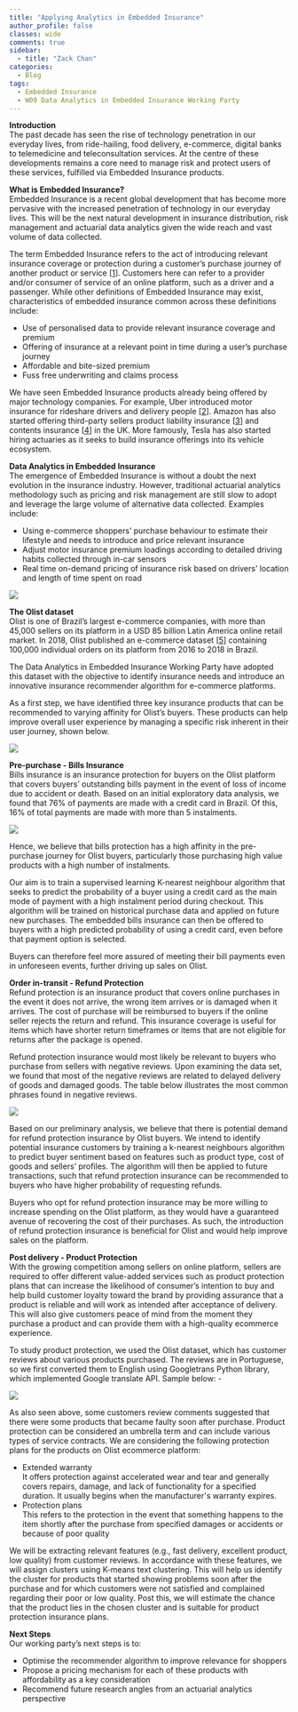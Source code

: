 ```yaml
---
title: "Applying Analytics in Embedded Insurance"
author_profile: false 
classes: wide
comments: true
sidebar:
  - title: "Zack Chan"
categories:
  - Blog
tags:
  - Embedded Insurance
  - W09 Data Analytics in Embedded Insurance Working Party
---
```

<b> Introduction </b>
<br>
The past decade has seen the rise of technology penetration in our everyday lives, from ride-hailing, food delivery, e-commerce, digital banks to telemedicine and teleconsultation services. At the centre of these developments remains a core need to manage risk and protect users of these services, fulfilled via Embedded Insurance products.

<b> What is Embedded Insurance? </b>
<br>
Embedded Insurance is a recent global development that has become more pervasive with the increased penetration of technology in our everyday lives. This will be the next natural development in insurance distribution, risk management and actuarial data analytics given the wide reach and vast volume of data collected.

The term Embedded Insurance refers to the act of introducing relevant insurance coverage or protection during a customer’s purchase journey of another product or service [<a href="https://www.mapfre.com/en/insights/innovation/embedded-insurance//">1</a>]. Customers here can refer to a provider and/or consumer of service of an online platform, such as a driver and a passenger. While other definitions of Embedded Insurance may exist, characteristics of embedded insurance common across these definitions include:
<ul>
  <li>
Use of personalised data to provide relevant insurance coverage and premium
  </li>

<li>
Offering of insurance at a relevant point in time during a user’s purchase journey
  </li>

<li>
Affordable and bite-sized premium
  </li>

<li>
Fuss free underwriting and claims process
</li>

</ul>

We have seen Embedded Insurance products already being offered by major technology companies. For example, Uber introduced motor insurance for rideshare drivers and delivery people [<a href="https://www.uber.com/us/en/drive/insurance/">2</a>]. Amazon has also started offering third-party sellers product liability insurance [<a href="https://www.insurancebusinessmag.com/us/news/specialty-insurance/amazon-reveals-massive-insurance-partnership-301827.aspx">3</a>] and contents insurance [<a href="https://www.reuters.com/world/uk/amazon-start-offering-insurance-uk-businesses-broker-2021-09-27/">4</a>] in the UK. More famously, Tesla has also started hiring actuaries as it seeks to build insurance offerings into its vehicle ecosystem.

<b> Data Analytics in Embedded Insurance </b>
<br>
The emergence of Embedded Insurance is without a doubt the next evolution in the insurance industry. However, traditional actuarial analytics methodology such as pricing and risk management are still slow to adopt and leverage the large volume of alternative data collected. Examples include:
<ul>
  <li>
Using e-commerce shoppers’ purchase behaviour to estimate their lifestyle and needs to introduce and price relevant insurance
  </li>
<li>
Adjust motor insurance premium loadings according to detailed driving habits collected through in-car sensors
  </li>
<li>
Real time on-demand pricing of insurance risk based on drivers’ location and length of time spent on road 
</li>
</ul>

<img src="/assets/images_for_posts/Embedded Insurance/01The Olist dataset.png" style="width: auto; height: auto">

<b> The Olist dataset </b>
<br>
Olist is one of Brazil’s largest e-commerce companies, with more than 45,000 sellers on its platform in a USD 85 billion Latin America online retail market. In 2018, Olist published an e-commerce dataset [<a href="https://www.kaggle.com/olistbr/brazilian-ecommerce/">5</a>] containing 100,000 individual orders on its platform from 2016 to 2018 in Brazil. 

The Data Analytics in Embedded Insurance Working Party have adopted this dataset with the objective to identify insurance needs and introduce an innovative insurance recommender algorithm for e-commerce platforms.

As a first step, we have identified three key insurance products that can be recommended to varying affinity for Olist’s buyers. These products can help improve overall user experience by managing a specific risk inherent in their user journey, shown below.

<img src="/assets/images_for_posts/Embedded Insurance/02user journey.png" style="width: auto; height: auto">

<b> Pre-purchase - Bills Insurance </b>
<br>
Bills insurance is an insurance protection for buyers on the Olist platform that covers buyers’ outstanding bills payment in the event of loss of income due to accident or death. Based on an initial exploratory data analysis, we found that 76% of payments are made with a credit card in Brazil. Of this, 16% of total payments are made with more than 5 instalments.

<img src="/assets/images_for_posts/Embedded Insurance/03 Bills Insurance.png" style="width: auto; height: auto">

Hence, we believe that bills protection has a high affinity in the pre-purchase journey for Olist buyers, particularly those purchasing high value products with a high number of instalments.

Our aim is to train a supervised learning K-nearest neighbour algorithm that seeks to predict the probability of a buyer using a credit card as the main mode of payment with a high instalment period during checkout. This algorithm will be trained on historical purchase data and applied on future new purchases. The embedded bills insurance can then be offered to buyers with a high predicted probability of using a credit card, even before that payment option is selected.

Buyers can therefore feel more assured of meeting their bill payments even in unforeseen events, further driving up sales on Olist.

<b>  Order in-transit - Refund Protection </b>
<br>
Refund protection is an insurance product that covers online purchases in the event it does not arrive, the wrong item arrives or is damaged when it arrives. The cost of purchase will be reimbursed to buyers if the online seller rejects the return and refund. This insurance coverage is useful for items which have shorter return timeframes or items that are not eligible for returns after the package is opened.

Refund protection insurance would most likely be relevant to buyers who purchase from sellers with negative reviews. Upon examining the data set, we found that most of the negative reviews are related to delayed delivery of goods and damaged goods. The table below illustrates the most common phrases found in negative reviews.

<img src="/assets/images_for_posts/Embedded Insurance/04Refund Protection.png" style="width: auto; height: auto">

Based on our preliminary analysis, we believe that there is potential demand for refund protection insurance by Olist buyers. We intend to identify potential insurance customers by training a k-nearest neighbours algorithm to predict buyer sentiment based on features such as product type, cost of goods and sellers’ profiles. The algorithm will then be applied to future transactions, such that refund protection insurance can be recommended to buyers who have higher probability of requesting refunds. 

Buyers who opt for refund protection insurance may be more willing to increase spending on the Olist platform, as they would have a guaranteed avenue of recovering the cost of their purchases. As such, the introduction of refund protection insurance is beneficial for Olist and would help improve sales on the platform.

<b> Post delivery - Product Protection </b>
<br>
With the growing competition among sellers on online platform, sellers are required to offer different value-added services such as product protection plans that can increase the likelihood of consumer’s intention to buy and help build customer loyalty toward the brand by providing assurance that a product is reliable and will work as intended after acceptance of delivery. This will also give customers peace of mind from the moment they purchase a product and can provide them with a high-quality ecommerce experience.

To study product protection, we used the Olist dataset, which has customer reviews about various products purchased. The reviews are in Portuguese, so we first converted them to English using Googletrans Python library, which implemented Google translate API. Sample below: -

<img src="/assets/images_for_posts/Embedded Insurance/05Product Protection.png" style="width: auto; height: auto">

As also seen above, some customers review comments suggested that there were some products that became faulty soon after purchase. Product protection can be considered an umbrella term and can include various types of service contracts. We are considering the following protection plans for the products on Olist ecommerce platform:
<ul>
  <li>
Extended warranty
<br>
It offers protection against accelerated wear and tear and generally covers repairs, damage, and lack of functionality for a specified duration. It usually begins when the  manufacturer's warranty expires.
  </li>

<li>  
Protection plans
<br>
This refers to the protection in the event that something happens to the item shortly after the purchase from specified damages or accidents or because of poor quality
</li>

</ul>

We will be extracting relevant features (e.g., fast delivery, excellent product, low quality) from customer reviews. In accordance with these features, we will assign clusters using K-means text clustering. This will help us identify the cluster for products that started showing problems soon after the purchase and for which customers were not satisfied and complained regarding their poor or low quality. Post this, we will estimate the chance that the product lies in the chosen cluster and is suitable for product protection insurance plans. 
<br>

<b> Next Steps </b>
<br>
Our working party’s next steps is to:
<ul>
  <li>
Optimise the recommender algorithm to improve relevance for shoppers
  </li>
<li>
Propose a pricing mechanism for each of these products with affordability as a key consideration
  </li>
<li>
Recommend future research angles from an actuarial analytics perspective
